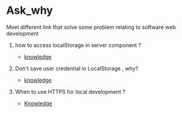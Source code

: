 # Ask_why
Meet different link that solve some problem relating to software web development

1. how to access localStorage in server component ?
     - [knowledge](https://github.com/vercel/next.js/discussions/58434#discussion-5850768)
  
2. Don't save user credential in LocalStorage , why?
   - [knowledge](https://www.rdegges.com/2018/please-stop-using-local-storage/)

3. When to use HTTPS for local development ?
    - [Knowledge](https://web.dev/articles/when-to-use-local-https)
